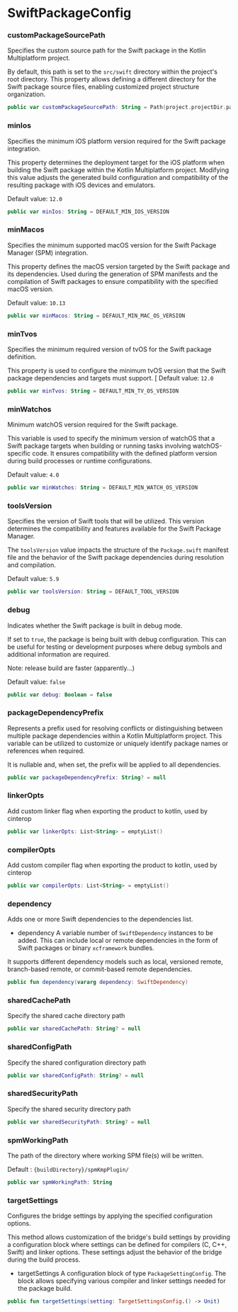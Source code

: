 # SwiftPackageConfig

### customPackageSourcePath

Specifies the custom source path for the Swift package in the Kotlin Multiplatform project.

By default, this path is set to the `src/swift` directory within the project's root directory.
This property allows defining a different directory for the Swift package source files,
enabling customized project structure organization.

``` kotlin
public var customPackageSourcePath: String = Path(project.projectDir.path, "src", "swift").pathString
```

### minIos

Specifies the minimum iOS platform version required for the Swift package integration.

This property determines the deployment target for the iOS platform when building the Swift package
within the Kotlin Multiplatform project. Modifying this value adjusts the generated build configuration
and compatibility of the resulting package with iOS devices and emulators.

Default value: `12.0`

``` kotlin
public var minIos: String = DEFAULT_MIN_IOS_VERSION
```

### minMacos

Specifies the minimum supported macOS version for the Swift Package Manager (SPM) integration.

This property defines the macOS version targeted by the Swift package and its dependencies.
Used during the generation of SPM manifests and the compilation of Swift packages to ensure compatibility
with the specified macOS version.

Default value: `10.13`

``` kotlin
public var minMacos: String = DEFAULT_MIN_MAC_OS_VERSION
```

### minTvos

Specifies the minimum required version of tvOS for the Swift package definition.

This property is used to configure the minimum tvOS version that the Swift package
dependencies and targets must support.
[
Default value: `12.0`

``` kotlin
public var minTvos: String = DEFAULT_MIN_TV_OS_VERSION
```

### minWatchos

Minimum watchOS version required for the Swift package.

This variable is used to specify the minimum version of watchOS that a Swift package targets
when building or running tasks involving watchOS-specific code. It ensures compatibility
with the defined platform version during build processes or runtime configurations.

Default value: `4.0`

``` kotlin
public var minWatchos: String = DEFAULT_MIN_WATCH_OS_VERSION
```

### toolsVersion

Specifies the version of Swift tools that will be utilized.
This version determines the compatibility and features available for the Swift Package Manager.

The `toolsVersion` value impacts the structure of the `Package.swift` manifest file and
the behavior of the Swift package dependencies during resolution and compilation.

Default value: `5.9`

``` kotlin
public var toolsVersion: String = DEFAULT_TOOL_VERSION
```

### debug

Indicates whether the Swift package is built in debug mode.

If set to `true`, the package is being built with debug configuration. This can be useful for
testing or development purposes where debug symbols and additional information are required.

Note: release build are faster (apparently...)

Default value: `false`

``` kotlin
public var debug: Boolean = false
```

### packageDependencyPrefix

Represents a prefix used for resolving conflicts or distinguishing between multiple
package dependencies within a Kotlin Multiplatform project.
This variable can be utilized to customize or uniquely identify package names or references when required.

It is nullable and, when set, the prefix will be applied to all dependencies.

``` kotlin
public var packageDependencyPrefix: String? = null
```

### linkerOpts

Add custom linker flag when exporting the product to kotlin, used by cinterop

``` kotlin
public var linkerOpts: List<String> = emptyList()
```

### compilerOpts

Add custom compiler flag when exporting the product to kotlin, used by cinterop

``` kotlin
public var compilerOpts: List<String> = emptyList()
```

### dependency

Adds one or more Swift dependencies to the dependencies list.

- dependency A variable number of `SwiftDependency` instances to be added.
  This can include local or remote dependencies in the form of
  Swift packages or binary `xcframework` bundles.

It supports different dependency models such as local, versioned
remote, branch-based remote, or commit-based remote dependencies.

``` kotlin
public fun dependency(vararg dependency: SwiftDependency)
```

### sharedCachePath

Specify the shared cache directory path

``` kotlin
public var sharedCachePath: String? = null
```

### sharedConfigPath

Specify the shared configuration directory path

``` kotlin
public var sharedConfigPath: String? = null
```

### sharedSecurityPath

Specify the shared security directory path

``` kotlin
public var sharedSecurityPath: String? = null
```

### spmWorkingPath

The path of the directory where working SPM file(s) will be written.

Default : `{buildDirectory}/spmKmpPlugin/`

``` kotlin
public var spmWorkingPath: String
```

### targetSettings

Configures the bridge settings by applying the specified configuration options.

This method allows customization of the bridge's build settings by providing
a configuration block where settings can be defined for compilers (C, C++, Swift)
and linker options. These settings adjust the behavior of the bridge during the build process.

- targetSettings A configuration block of type `PackageSettingConfig`. The block allows
  specifying various compiler and linker settings needed for the package build.

``` kotlin
public fun targetSettings(setting: TargetSettingsConfig.() -> Unit)
```

